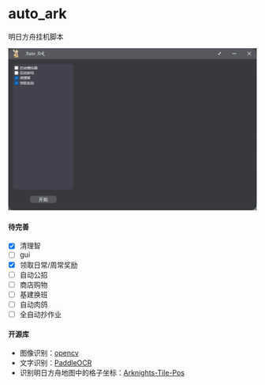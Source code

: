 # auto_ark

明日方舟挂机脚本

<img src="./images/s.png" style="zoom:50%;" />

#### 待完善

- [x] 清理智
- [ ] gui
- [x] 领取日常/周常奖励
- [ ] 自动公招
- [ ] 商店购物
- [ ] 基建换班
- [ ] 自动肉鸽
- [ ] 全自动抄作业

#### 开源库

- 图像识别：[opencv](https://github.com/opencv/opencv.git)
- 文字识别：[PaddleOCR](https://github.com/PaddlePaddle/PaddleOCR)
- 识别明日方舟地图中的格子坐标：[Arknights-Tile-Pos](https://github.com/yuanyan3060/Arknights-Tile-Pos)